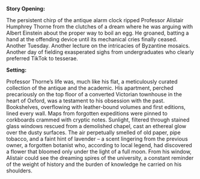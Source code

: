 **Story Opening:**

The persistent chirp of the antique alarm clock ripped Professor Alistair Humphrey Thorne from the clutches of a dream where he was arguing with Albert Einstein about the proper way to boil an egg. He groaned, batting a hand at the offending device until its mechanical cries finally ceased. Another Tuesday. Another lecture on the intricacies of Byzantine mosaics. Another day of fielding exasperated sighs from undergraduates who clearly preferred TikTok to tesserae.

**Setting:**

Professor Thorne’s life was, much like his flat, a meticulously curated collection of the antique and the academic. His apartment, perched precariously on the top floor of a converted Victorian townhouse in the heart of Oxford, was a testament to his obsession with the past. Bookshelves, overflowing with leather-bound volumes and first editions, lined every wall. Maps from forgotten expeditions were pinned to corkboards crammed with cryptic notes. Sunlight, filtered through stained glass windows rescued from a demolished chapel, cast an ethereal glow over the dusty surfaces. The air perpetually smelled of old paper, pipe tobacco, and a faint hint of lavender – a scent lingering from the previous owner, a forgotten botanist who, according to local legend, had discovered a flower that bloomed only under the light of a full moon. From his window, Alistair could see the dreaming spires of the university, a constant reminder of the weight of history and the burden of knowledge he carried on his shoulders.
